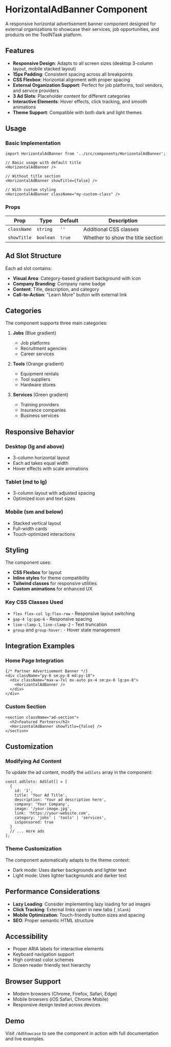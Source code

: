 # HorizontalAdBanner Component

A responsive horizontal advertisement banner component designed for external organizations to showcase their services, job opportunities, and products on the ToolNTask platform.

## Features

- **Responsive Design**: Adapts to all screen sizes (desktop 3-column layout, mobile stacked layout)
- **15px Padding**: Consistent spacing across all breakpoints
- **CSS Flexbox**: Horizontal alignment with proper spacing
- **External Organization Support**: Perfect for job platforms, tool vendors, and service providers
- **3 Ad Slots**: Placeholder content for different categories
- **Interactive Elements**: Hover effects, click tracking, and smooth animations
- **Theme Support**: Compatible with both dark and light themes

## Usage

### Basic Implementation

```tsx
import HorizontalAdBanner from '../src/components/HorizontalAdBanner';

// Basic usage with default title
<HorizontalAdBanner />

// Without title section
<HorizontalAdBanner showTitle={false} />

// With custom styling
<HorizontalAdBanner className="my-custom-class" />
```

### Props

| Prop | Type | Default | Description |
|------|------|---------|-------------|
| `className` | `string` | `''` | Additional CSS classes |
| `showTitle` | `boolean` | `true` | Whether to show the title section |

## Ad Slot Structure

Each ad slot contains:
- **Visual Area**: Category-based gradient background with icon
- **Company Branding**: Company name badge
- **Content**: Title, description, and category
- **Call-to-Action**: "Learn More" button with external link

## Categories

The component supports three main categories:

1. **Jobs** (Blue gradient)
   - Job platforms
   - Recruitment agencies
   - Career services

2. **Tools** (Orange gradient)
   - Equipment rentals
   - Tool suppliers
   - Hardware stores

3. **Services** (Green gradient)
   - Training providers
   - Insurance companies
   - Business services

## Responsive Behavior

### Desktop (lg and above)
- 3-column horizontal layout
- Each ad takes equal width
- Hover effects with scale animations

### Tablet (md to lg)
- 3-column layout with adjusted spacing
- Optimized icon and text sizes

### Mobile (sm and below)
- Stacked vertical layout
- Full-width cards
- Touch-optimized interactions

## Styling

The component uses:
- **CSS Flexbox** for layout
- **Inline styles** for theme compatibility
- **Tailwind classes** for responsive utilities
- **Custom animations** for enhanced UX

### Key CSS Classes Used
- `flex flex-col lg:flex-row` - Responsive layout switching
- `gap-4 lg:gap-6` - Responsive spacing
- `line-clamp-1`, `line-clamp-2` - Text truncation
- `group` and `group-hover:` - Hover state management

## Integration Examples

### Home Page Integration
```tsx
{/* Partner Advertisement Banner */}
<div className="py-6 sm:py-8 md:py-10">
  <div className="max-w-7xl mx-auto px-4 sm:px-6 lg:px-8">
    <HorizontalAdBanner />
  </div>
</div>
```

### Custom Section
```tsx
<section className="ad-section">
  <h2>Featured Partners</h2>
  <HorizontalAdBanner showTitle={false} />
</section>
```

## Customization

### Modifying Ad Content
To update the ad content, modify the `adSlots` array in the component:

```tsx
const adSlots: AdSlot[] = [
  {
    id: '1',
    title: 'Your Ad Title',
    description: 'Your ad description here',
    company: 'Your Company',
    image: '/your-image.jpg',
    link: 'https://your-website.com',
    category: 'jobs' | 'tools' | 'services',
    isSponsored: true
  }
  // ... more ads
];
```

### Theme Customization
The component automatically adapts to the theme context:
- Dark mode: Uses darker backgrounds and lighter text
- Light mode: Uses lighter backgrounds and darker text

## Performance Considerations

- **Lazy Loading**: Consider implementing lazy loading for ad images
- **Click Tracking**: External links open in new tabs (`_blank`)
- **Mobile Optimization**: Touch-friendly button sizes and spacing
- **SEO**: Proper semantic HTML structure

## Accessibility

- Proper ARIA labels for interactive elements
- Keyboard navigation support
- High contrast color schemes
- Screen reader friendly text hierarchy

## Browser Support

- Modern browsers (Chrome, Firefox, Safari, Edge)
- Mobile browsers (iOS Safari, Chrome Mobile)
- Responsive design tested across devices

## Demo

Visit `/AdShowcase` to see the component in action with full documentation and live examples.
